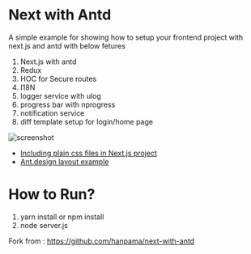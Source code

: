 # Next with Antd

A simple example for showing how to setup your frontend project with next.js and antd with below fetures

1) Next.js with antd
2) Redux
3) HOC for Secure routes
4) I18N
5) logger service with ulog
6) progress bar with nprogress
7) notification service
8) diff template setup for login/home page

![screenshot](screenshot.png)

- [Including plain css files in Next.js project](https://github.com/zeit/next.js/tree/master/examples/with-global-stylesheet)
- [Ant.design layout example](https://ant.design/components/layout/)

# How to Run?

1) yarn install or npm install
2) node server.js


Fork from : https://github.com/hanpama/next-with-antd
